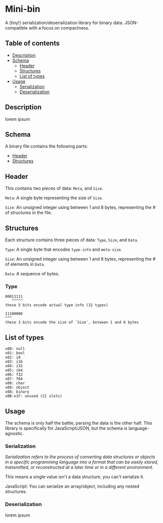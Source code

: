 
# Mini-bin

A (tiny!) serialization/deserialization library for binary data. JSON-compatible with a focus on compactness.

## Table of contents

- [Description](#description)
- [Schema](#schema)
  - [Header](#header)
  - [Structures](#structures)
  - [List of types](#list-of-types)
- [Usage](#usage)
  - [Serialization](#serialization)
  - [Deserialization](#deserialization)

## Description

lorem ipsum

## Schema

A binary file contains the following parts:

- [Header](#header)
- [Structures](#structures)

## Header

This contains two pieces of data: `Meta`, and `Size`.

`Meta`: A single byte representing the size of `Size`.

`Size`: An unsigned integer using between 1 and 8 bytes, representing the # of structures in the file.

## Structures

Each structure contains three pieces of data: `Type`, `Size`, and `Data`.

`Type`: A single byte that encodes `type-info` and `meta-size`.

`Size`: An unsigned integer using between 1 and 8 bytes, representing the # of elements in `Data`.

`Data`: A sequence of bytes.

### Type

```#
00011111
   ^^^^^
these 5 bits encode actual type info (32 types)

11100000
^^^
these 3 bits encode the size of `Size`, between 1 and 8 bytes
```

## List of types

```#
x00: null
x01: bool
x02: i8
x03: i16
x04: i32
x05: i64
x06: f32
x07: f64
x08: char
x09: object
x0A: binary
x0B-x1F: unused (21 slots)
```

## Usage

The schema is only half the battle, parsing the data is the other half. This library is specifically for JavaScript/JSON, but the schema is language-agnostic.

### Serialization

*Serialization refers to the process of converting data structures or objects in a specific programming language into a format that can be easily stored, transmitted, or reconstructed at a later time or in a different environment.*

This means a single value isn't a data structure, you can't serialize it.

JavaScript: You can serialize an array/object, including any nested structures.

### Deserialization

lorem ipsum
